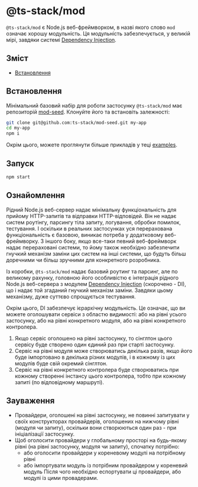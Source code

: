 # @ts-stack/mod

`@ts-stack/mod` є Node.js веб-фреймворком, в назві якого слово `mod` означає хорошу модульність.
Ця модульність забезпечується, у великій мірі, завдяки системі [Dependency Injection][1].

## Зміст

- [Встановлення](#встановлення)

## Встановлення

Мінімальний базовий набір для роботи застосунку `@ts-stack/mod` має репозиторій [mod-seed][2].
Клонуйте його та встановіть залежності:

```bash
git clone git@github.com:ts-stack/mod-seed.git my-app
cd my-app
npm i
```

Окрім цього, можете проглянути більше прикладів у теці [examples][4].

## Запуск

```bash
npm start
```

## Ознайомлення

Рідний Node.js веб-сервер надає мінімальну функціональність для прийому HTTP-запитів та відправки HTTP-відповідей. Він не надає систем роутінгу, парсингу тіла запиту, логування, обробки помилок, тестування. І оскільки в реальних застосунках уся перерахована функціональність є базовою, виникає потреба у додатковому веб-фреймворку. З іншого боку, якщо все-таки певний веб-фреймворк надає перераховані системи, то йому також необхідно забезпечити гнучкий механізм заміни цих систем на інші системи, що будуть більш доречними чи більш зручними для конкретного розробника.

Із коробки, `@ts-stack/mod` надає базовий роутинг та парсинг, але по великому рахунку, головною його особливістю є інтеграція рідного Node.js веб-сервера з модулем [Dependency Injection][1] (скорочено - DI), що і надає той згаданий гнучкий механізм заміни. Завдяки цьому механізму, дуже суттєво спрощується тестування.

Окрім цього, DI забезпечує ієрархічну модульність. Це означає, що ви можете оголошувати сервіси з областю видимості: або на рівні усього застосунку, або на рівні конкретного модуля, або на рівні конкретного контролера.
1. Якщо сервіс оголошено на рівні застосунку, то сінглтон цього сервісу буде створено один єдиний раз при старті застосунку.
2. Сервіс на рівні модуля може створюватись декілька разів, якщо його буде імпортовано в декілька різних модулів, і в кожному із цих модулів буде свій окремий сінглтон.
3. Сервіс на рівні конкретного контролера буде створюватись при кожному створенні інстансу цього контролера, тобто при кожному запиті (по відповідному маршруті).

## Зауваження

- Провайдери, оголошені на рівні застосунку, не повинні запитувати у своїх конструкторах провайдерів,
оголошених на нижчому рівні (модуля чи запиту), оскільки вони створюються один раз - при ініціалізації застосунку.
- Щоб оголосити провайдери у глобальному просторі на будь-якому рівні (на рівні застосунку, модуля чи запиту),
спочатку потрібно:
  - або оголосити провайдери у кореневому модулі на потрібному рівні
  - або імпортувати модуль із потрібним провайдером у кореневий модуль
Після чого необхідно еспортувати ці провайдери, або модулі із цими провадерами.


[1]: https://github.com/ts-stack/di
[2]: https://github.com/ts-stack/mod-seed
[3]: https://github.com/ts-stack/mod
[4]: https://github.com/ts-stack/mod/tree/master/examples
